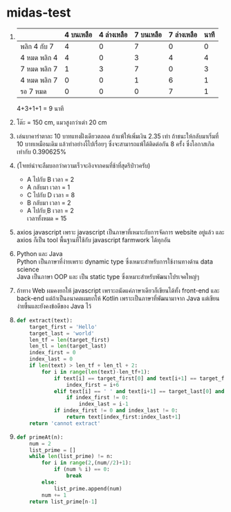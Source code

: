 # midas-test

1.  
    |  | 4 บนเหลือ | 4 ล่างเหลือ  | 7 บนเหลือ | 7 ล่างเหลือ  | นาที |
    |-|-|-|-|-|-|
    | พลิก 4 กับ 7  | 4 | 0 | 7 | 0 | 0 |
    | 4 หมด พลิก 4 | 4 | 0 | 3 | 4 | 4 |
    | 7 หมด พลิก 7 | 1 | 3 | 7 | 0 | 3 |
    | 4 หมด พลิก 7 | 0 | 0 | 1 | 6 | 1 |
    | รอ 7 หมด | 0 | 0 | 0 | 7 | 1 |

    4+3+1+1 = 9 นาที
1. โต๊ะ = 150 cm, แมวสูงกว่าเต่า 20 cm
1. เล่นบาคาร่าตาละ 10 บาทแทงฝั่งเดียวตลอด ถ้าแพ้ให้เพิ่มเงิน 2.35 เท่า ถ้าชนะให้กลับมาเริ่มที่ 10 บาทเหมือนเดิม แล้วทำอย่างงี้ไปเรื่อยๆ ซึ่งจะสามารถแพ้ได้ติดต่อกัน 8 ครั้ง ซึ่งโอกาสเกิดเท่ากับ 0.390625%

1. (โจทย์น่าจะลืมบอกว่าความเร็วจะอิงจากคนที่ช้าที่สุดรึป่าวครับ)
    * A ไปกับ B เวลา = 2
    * A กลับมา เวลา = 1
    * C ไปกับ D เวลา = 8
    * B กลับมา เวลา = 2
    * A ไปกับ ฺB เวลา = 2\
เวลาทั้งหมด = 15

1. axios javascript เพราะ javascript เป็นภาษาที่เหมาะกับการจัดการ website อยู่แล้ว และ axios ก็เป็น tool พื้นฐานที่ใช้กับ javascript farmwork ได้ทุกอัน

1. Python และ Java\
Python เป็นภาษาที่ง่ายเพราะ dynamic type ซึ่งเหมาะสำหรับการใช้งานทางด้าน data science\
Java เป็นภาษา OOP และ เป็น static type ซึ่งเหมาะสำหรับพัฒนาโปรเจคใหญ่ๆ

1. ถ้าทาง Web ผมคงยกให้ javascript เพราะถนัดแค่ภาษาเดียวก็เขียนได้ทั้ง front-end และ back-end แต่ถ้าเป็นอนาคตผมยกให้ Kotlin เพราะเป็นภาษาที่พัฒนามาจาก Java แต่เขียนง่ายขึ้นและยังคงข้อดีของ Java ไว้

1.  
    ```python
    def extract(text):
        target_first = 'Hello'
        target_last = 'world'
        len_tf = len(target_first)
        len_tl = len(target_last)
        index_first = 0
        index_last = 0
        if len(text) > len_tf + len_tl + 2:
            for i in range(len(text)-len_tf+1):
                if text[i] == target_first[0] and text[i+1] == target_first[1] and text[i+2] == target_first[2] and text[i+3] == target_first[3] and text[i+4] == target_first[4] and text[i+5] == ' ':
                    index_first = i+6
                elif text[i] == ' ' and text[i+1] == target_last[0] and text[i+2] == target_last[1] and text[i+3] == target_last[2] and text[i+4] == target_last[3] and text[i+5] == target_last[4]:
                    if index_first != 0:
                        index_last = i-1
                if index_first != 0 and index_last != 0:
                    return text[index_first:index_last+1]
        return 'cannot extract'
    ```

1. 
    ```python
    def primeAt(n):
        num = 2
        list_prime = []
        while len(list_prime) != n:
            for i in range(2,(num//2)+1):
                if (num % i) == 0:  
                    break
            else:
                list_prime.append(num)
            num += 1
        return list_prime[n-1]
    ```
